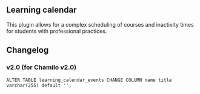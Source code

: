 ## Learning calendar

This plugin allows for a complex scheduling of courses and inactivity times for
students with professional practices.

## Changelog

### v2.0 (for Chamilo v2.0)

    ALTER TABLE learning_calendar_events CHANGE COLUMN name title varchar(255) default '';
